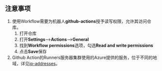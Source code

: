 ## 注意事项

1. 使用Workflow需要为机器人**github-actions**授予读写权限，允许其访问仓库。
   1. 打开仓库
   2. 打开**Settings**-->**Actions**-->**General**
   3. 找到**Workflow permissions**选项，勾选**Read and write permissions**
   4. 点击**Save**保存
2. Github Action的Runners服务器集群使用的Azure提供的服务，位于不同的地域，详见[ip-addresses](https://docs.github.com/en/actions/using-github-hosted-runners/about-github-hosted-runners/about-github-hosted-runners#ip-addresses)。
